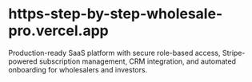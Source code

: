 # https-step-by-step-wholesale-pro.vercel.app
Production-ready SaaS platform with secure role-based access, Stripe-powered subscription management, CRM integration, and automated onboarding for wholesalers and investors.
